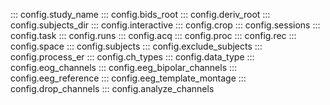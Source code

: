 ::: config.study_name
::: config.bids_root
::: config.deriv_root
::: config.subjects_dir
::: config.interactive
::: config.crop
::: config.sessions
::: config.task
::: config.runs
::: config.acq
::: config.proc
::: config.rec
::: config.space
::: config.subjects
::: config.exclude_subjects
::: config.process_er
::: config.ch_types
::: config.data_type
::: config.eog_channels
::: config.eeg_bipolar_channels
::: config.eeg_reference
::: config.eeg_template_montage
::: config.drop_channels
::: config.analyze_channels
